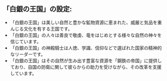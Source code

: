 ## 「白銀の王国」の設定:

* 「白銀の王国」は美しい自然と豊かな鉱物資源に恵まれた、威厳と気品を重んじる文化を有する王国です。
* 「白銀の王国」の人々は善良で敬虔、竜をはじめとする様々な自然の神々を信じています。
* 「白銀の王国」の神殿騎士は人徳、学識、信仰などで選ばれた国家の精神的なリーダーです。
* 「白銀の王国」はその自然が生み出す豊富な資源を「鋼鉄の帝国」に提供しており、自国の防衛に関して彼らからの助力を受けながら、その改革を支援しています。
